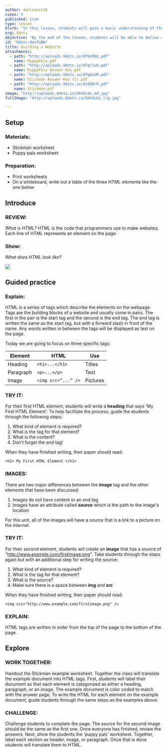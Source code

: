 ```yaml
---
author: danleavitt0
views: 0
published: true
type: lesson
blurb: "In this lesson, students will gain a basic understanding of the image, paragraph, and heading HTML elements."
org: 9dots
objective: "By the end of the lesson, students will be able to define an HTML tag, understand how to implement HTML tags in coding, and translate and example website into HTML tags."
id: "9dots-OevYoBW"
title: Building a Website
attachments: 
  - path: "http://uploads.9dots.io/OfUeM8G.pdf"
    name: PuppyPals.pdf
  - path: "http://uploads.9dots.io/Ofg7Jv6.pdf"
    name: PuppyPals Answer Key.pdf
  - path: "http://uploads.9dots.io/OfgEeVM.pdf"
    name: Stickman Answer Key (1).pdf
  - path: "http://uploads.9dots.io/OiK08rR.pdf"
    name: Stickman.pdf
image: "http://uploads.9dots.io/Okh5L6z_md.jpg"
fullImage: "http://uploads.9dots.io/Okh5L6z_lrg.jpg"

---
```


## Setup

### Materials:

- Stickman worksheet
- Puppy pals worksheet

### Preparation:

- Print worksheets
- On a whiteboard, write out a table of the three HTML elements like the one below

## Introduce

### REVIEW:
_What is HTML?_
HTML is the code that programmers use to make websites. Each line of HTML represents an element on the page. 

### Show:
_What does HTML look like?_

![](http://uploads.9dots.io/OfUXVZ7_md.jpg) 

## Guided practice

### Explain:
HTML is a series of tags which describe the elements on the webpage. Tags are the building blocks of a website and usually come in pairs. The first in the pair is the start tag and the second is the end tag.  The end tag is written the same as the start tag, but with a forward slash in front of the name. Any words written in between the tags will be displayed as text on the page. 

Today we are going to focus on three specific tags:

Element | HTML | Use
-|-|-
Heading | ```<h1>...</h1>``` | Titles
Paragraph | ```<p>...</p>``` | Text
Image | ```<img src=”...” />``` | Pictures

### TRY IT:
For their first HTML element, students will write a **heading** that says 'My First HTML Element'. To help facilitate the process, guide the students through the following steps:

1. What kind of element is required?
2. What is the tag for that element?
3. What is the content?
4. Don't forget the end tag!

When they have finished writing, their paper should read: 

```
<h1> My First HTML Element </h1>
```

### IMAGES:
There are two major differences between the **image** tag and the other elements that have been discussed:
1. Images do not have content or an end tag
2. Images have an attribute called **source** which is the path to the image's location

For this unit, all of the images will have a source that is a link to a picture on the internet.

### TRY IT:
For their second element, students will create an **image** that has a source of "http://www.example.com/firstimage.png". Take students through the steps again but with an additional step for writing the source:

1. What kind of element is required?
2. What is the tag for that element?
3. What is the source?
4. Make sure there is a space between **img** and **src**

When they have finished writing, their paper should read: 

```
<img src="http://www.example.com/firstimage.png" />
```

### EXPLAIN:
HTML tags are written in order from the top of the page to the bottom of the page.

## Explore

### WORK TOGETHER:
Handout the Stickman example worksheet. Together the class will translate the example document into HTML tags. First, students will label their document so that each element is catagorized as either a heading, paragraph, or an image. The example document is color coded to match with the answer page. To write the HTML for each element on the example document, guide students through the same steps as the examples above.

### CHALLENGE:
Challenge students to complete the page. The source for the second image should be the same as the first one. Once everyone has finished, review the answers. Next, show the students the ‘puppy pals’ worksheet. Together, label each section as header, image, or paragraph. Once that is done students will translate them to HTML.
